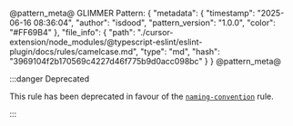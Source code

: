@pattern_meta@
GLIMMER Pattern:
{
  "metadata": {
    "timestamp": "2025-06-16 08:36:04",
    "author": "isdood",
    "pattern_version": "1.0.0",
    "color": "#FF69B4"
  },
  "file_info": {
    "path": "./cursor-extension/node_modules/@typescript-eslint/eslint-plugin/docs/rules/camelcase.md",
    "type": "md",
    "hash": "3969104f2b170569c4227d46f775b9d0acc098bc"
  }
}
@pattern_meta@

:::danger Deprecated

This rule has been deprecated in favour of the [`naming-convention`](./naming-convention.md) rule.

:::

<!--
This doc file has been left on purpose because `camelcase` is a core eslint rule.
This exists to help direct people to the replacement rule.
-->
